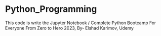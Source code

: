 # Python_Programming
This code is write the Jupyter Notebook
/ Complete Python Bootcamp For Everyone From Zero to Hero 2023, By- Elshad Karimov, Udemy
